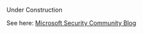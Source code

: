 Under Construction


See here: [Microsoft Security Community Blog](https://techcommunity.microsoft.com/blog/microsoft-security-blog/microsofts-quantum-resistant-cryptography-is-here/4238780)
